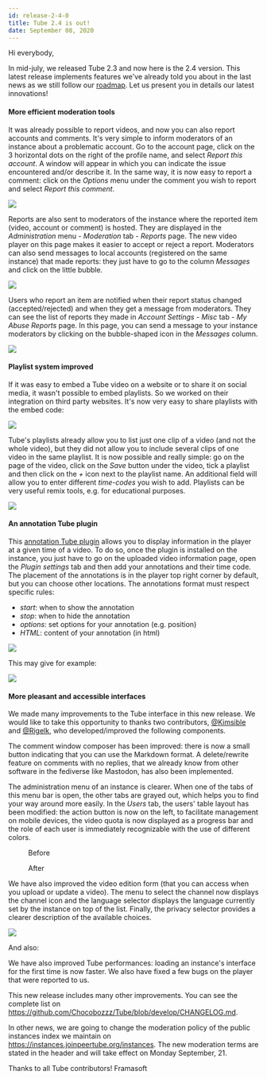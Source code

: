 ```yaml
---
id: release-2-4-0
title: Tube 2.4 is out!
date: September 08, 2020
---
```


Hi everybody,

In mid-july, we released Tube 2.3 and now here is the 2.4 version. This latest release implements features we've already told you about in the last news as we still follow our [roadmap](https://joinpeertube.org/roadmap). Let us present you in details our latest innovations!

#### More efficient moderation tools

It was already possible to report videos, and now you can also report accounts and comments. It's very simple to inform moderators of an instance about a problematic account. Go to the account page, click on the 3 horizontal dots on the right of the profile name, and select _Report this account_. A window will appear in which you can indicate the issue encountered and/or describe it. In the same way, it is now easy to report a comment: click on the _Options_ menu under the comment you wish to report and select _Report this comment_.

![](/img/news/release-2.4/en/report-account.png)

Reports are also sent to moderators of the instance where the reported item (video, account or comment) is hosted. They are displayed in the _Administration_ menu - _Moderation_ tab - _Reports_ page. The new video player on this page makes it easier to accept or reject a report. Moderators can also send messages to local accounts (registered on the same instance) that made reports: they just have to go to the column _Messages_ and click on the little bubble.

![](/img/news/release-2.4/en/reporter-messages.png)

Users who report an item are notified when their report status changed (accepted/rejected) and when they get a message from moderators. They can see the list of reports they made in _Account Settings_ - _Misc_ tab - _My Abuse Reports_ page. In this page, you can send a message to your instance moderators by clicking on the bubble-shaped icon in the _Messages_ column.

![](/img/news/release-2.4/en/moderation-team-messages.png)

#### Playlist system improved

If it was easy to embed a Tube video on a website or to share it on social media, it wasn't possible to embed playlists. So we worked on their integration on third party websites. It's now very easy to share playlists with the embed code:

![](/img/news/release-2.4/en/share-playlist.png)

Tube's playlists already allow you to list just one clip of a video (and not the whole video), but they did not allow you to include several clips of one video in the same playlist. It is now possible and really simple: go on the page of the video, click on the _Save_ button under the video, tick a playlist and then click on the <em>+</em> icon next to the playlist name. An additional field will allow you to enter different _time-codes_ you wish to add. Playlists can be very useful remix tools, e.g. for educational purposes.

![](/img/news/release-2.4/en/save-to-playlist.png)

#### An annotation Tube plugin

This [annotation Tube plugin](https://framagit.org/framasoft/tube/official-plugins/-/tree/master/tube-plugin-video-annotation) allows you to display information in the player at a given time of a video. To do so, once the plugin is installed on the instance, you just have to go on the uploaded video information page, open the _Plugin settings_ tab and then add your annotations and their time code. The placement of the annotations is in the player top right corner by default, but you can choose other locations. The annotations format must respect specific rules:

<ul>
  <li><em>start</em>: when to show the annotation</li>
  <li><em>stop</em>: when to hide the annotation</li>
  <li><em>options</em>: set options for your annotation (e.g. position)</li>
  <li><em>HTML</em>: content of your annotation (in html)</li>
</ul>

![](/img/news/release-2.4/en/annotation-format.png)

This may give for example:

![](/img/news/release-2.4/en/player-annotations.png)

#### More pleasant and accessible interfaces

We made many improvements to the Tube interface in this new release. We would like to take this opportunity to thanks two contributors, [@Kimsible](https://github.com/kimsible) and [@Rigelk](https://github.com/rigelk), who developed/improved the following components.

The comment window composer has been improved: there is now a small button indicating that you can use the Markdown format. A delete/rewrite feature on comments with no replies, that we already know from other software in the fediverse like Mastodon, has also been implemented.

The administration menu of an instance is clearer. When one of the tabs of this menu bar is open, the other tabs are grayed out, which helps you to find your way around more easily. In the _Users_ tab, the users' table layout has been modified: the action button is now on the left, to facilitate management on mobile devices, the video quota is now displayed as a progress bar and the role of each user is immediately recognizable with the use of different colors.

<figure>
  <img loading="lazy" src="/img/news/release-2.4/en/before-user-table.png" alt="">
  <figcaption>Before</figcaption>
</figure>

<figure>
  <img loading="lazy" src="/img/news/release-2.4/en/after-user-table.png" alt="">
  <figcaption>After</figcaption>
</figure>

We have also improved the video edition form (that you can access when you upload or update a video). The menu to select the channel now displays the channel icon and the language selector displays the language currently set by the instance on top of the list. Finally, the privacy selector provides a clearer description of the available choices.

![](/img/news/release-2.4/en/select.png)

And also:

We have also improved Tube performances: loading an instance's interface for the first time is now faster. We also have fixed a few bugs on the player that were reported to us.

This new release includes many other improvements. You can see the complete list on https://github.com/Chocobozzz/Tube/blob/develop/CHANGELOG.md.

In other news, we are going to change the moderation policy of the public instances index we maintain on https://instances.joinpeertube.org/instances. The new moderation terms are stated in the header and will take effect on Monday September, 21.

Thanks to all Tube contributors!
Framasoft

